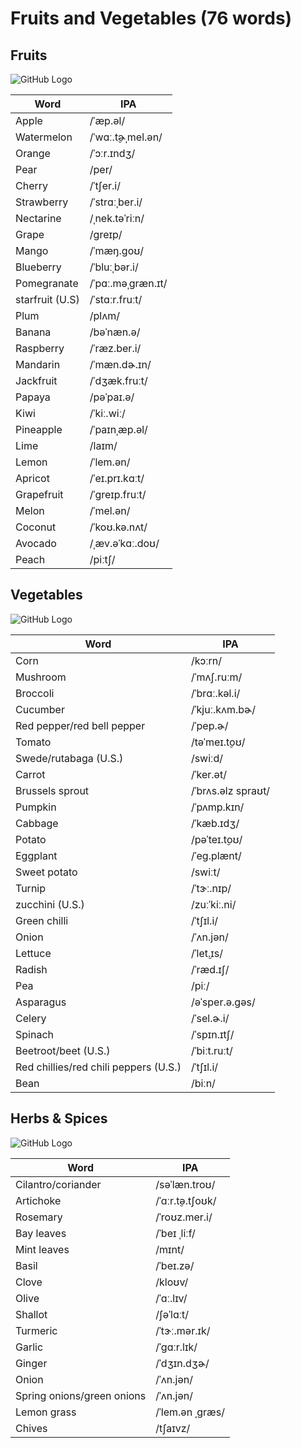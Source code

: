 # Fruits and Vegetables (76 words)

## Fruits

![GitHub Logo](img/Fruit-vocabulary.jpg)

Word | IPA
------------ | -------------
Apple | /ˈæp.əl/
Watermelon | /ˈwɑː.t̬ɚˌmel.ən/
Orange | /ˈɔːr.ɪndʒ/
Pear | /per/
Cherry | /ˈtʃer.i/
Strawberry | /ˈstrɑːˌber.i/
Nectarine | /ˌnek.təˈriːn/
Grape | /ɡreɪp/
Mango | /ˈmæŋ.ɡoʊ/
Blueberry | /ˈbluːˌbər.i/
Pomegranate | /ˈpɑː.məˌɡræn.ɪt/
starfruit (U.S) | /ˈstɑːr.fruːt/
Plum | /plʌm/
Banana | /bəˈnæn.ə/
Raspberry | /ˈræz.ber.i/
Mandarin | /ˈmæn.dɚ.ɪn/
Jackfruit | /ˈdʒæk.fruːt/
Papaya | /pəˈpaɪ.ə/
Kiwi | /ˈkiː.wiː/
Pineapple | /ˈpaɪnˌæp.əl/
Lime | /laɪm/
Lemon | /ˈlem.ən/
Apricot | /ˈeɪ.prɪ.kɑːt/
Grapefruit | /ˈɡreɪp.fruːt/
Melon | /ˈmel.ən/
Coconut | /ˈkoʊ.kə.nʌt/
Avocado | /ˌæv.əˈkɑː.doʊ/
Peach | /piːtʃ/

## Vegetables

![GitHub Logo](img/Vegetables.jpg)

Word | IPA
------------ | -------------
Corn | /kɔːrn/
Mushroom | /ˈmʌʃ.ruːm/
Broccoli | /ˈbrɑː.kəl.i/
Cucumber | /ˈkjuː.kʌm.bɚ/
Red pepper/red bell pepper | /ˈpep.ɚ/
Tomato | /təˈmeɪ.t̬oʊ/
Swede/rutabaga (U.S.) | /swiːd/
Carrot | /ˈker.ət/
Brussels sprout | /ˈbrʌs.əlz spraʊt/
Pumpkin | /ˈpʌmp.kɪn/
Cabbage | /ˈkæb.ɪdʒ/
Potato | /pəˈteɪ.t̬oʊ/
Eggplant | /ˈeɡ.plænt/
Sweet potato | /swiːt/
Turnip | /ˈtɝː.nɪp/
zucchini (U.S.) | /zuːˈkiː.ni/
Green chilli | /ˈtʃɪl.i/
Onion | /ˈʌn.jən/
Lettuce | /ˈlet̬.ɪs/
Radish | /ˈræd.ɪʃ/
Pea | /piː/
Asparagus | /əˈsper.ə.ɡəs/
Celery | /ˈsel.ɚ.i/
Spinach | /ˈspɪn.ɪtʃ/
Beetroot/beet (U.S.) | /ˈbiːt.ruːt/
Red chillies/red chili peppers (U.S.) | /ˈtʃɪl.i/
Bean | /biːn/

## Herbs & Spices

![GitHub Logo](img/HERBS-SPICES-vocabulary.jpg)

Word | IPA
------------ | -------------
Cilantro/coriander | /səˈlæn.troʊ/
Artichoke | /ˈɑːr.t̬ə.tʃoʊk/
Rosemary | /ˈroʊz.mer.i/
Bay leaves | /ˈbeɪ ˌliːf/
Mint leaves | /mɪnt/
Basil | /ˈbeɪ.zə/
Clove | /kloʊv/
Olive | /ˈɑː.lɪv/
Shallot | /ʃəˈlɑːt/
Turmeric | /ˈtɝː.mər.ɪk/
Garlic | /ˈɡɑːr.lɪk/
Ginger | /ˈdʒɪn.dʒɚ/
Onion | /ˈʌn.jən/
Spring onions/green onions | /ˈʌn.jən/
Lemon grass | /ˈlem.ən ˌɡræs/
Chives | /tʃaɪvz/